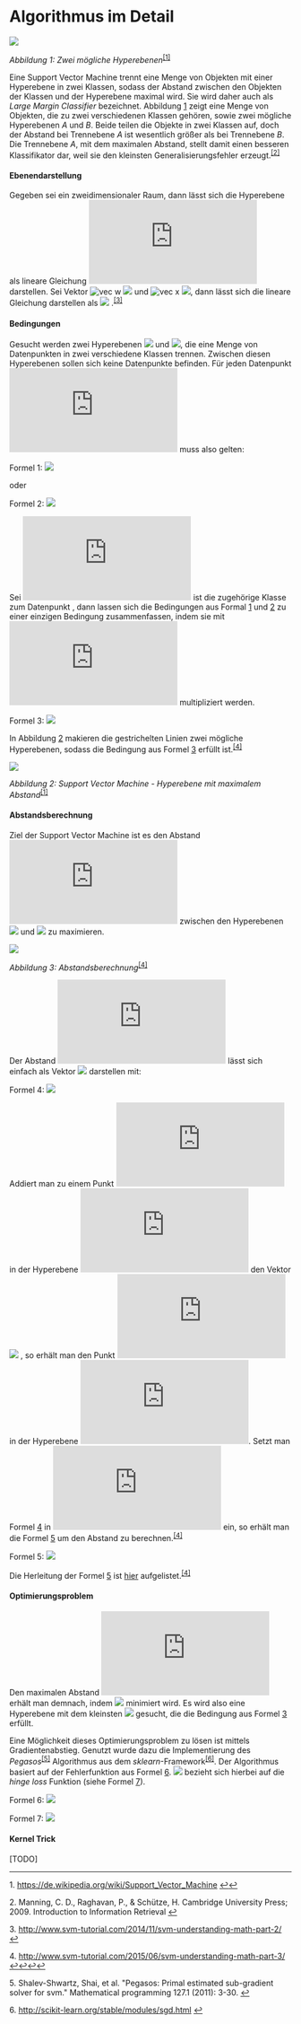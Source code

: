 # Algorithmus im Detail


![](https://upload.wikimedia.org/wikipedia/commons/thumb/f/f2/Svm_intro.svg/232px-Svm_intro.svg.png)

*<a name="fig:svm2">Abbildung 1: </a>Zwei mögliche Hyperebenen*<sup id="fn1_1">[[1]](#fn1)</sup>

Eine Support Vector Machine trennt eine Menge von Objekten mit einer Hyperebene in zwei Klassen, sodass der Abstand zwischen den Objekten der Klassen und der Hyperebene maximal wird. Sie wird daher auch als *Large Margin Classifier* bezeichnet. Abbildung [1](#fig:svm2) zeigt eine Menge von Objekten, die zu zwei verschiedenen Klassen gehören, sowie zwei mögliche Hyperebenen *A* und *B*. Beide teilen die Objekte in zwei Klassen auf, doch der Abstand bei Trennebene *A* ist wesentlich größer als bei Trennebene *B*. Die Trennebene *A*, mit dem maximalen Abstand, stellt damit einen besseren Klassifikator dar, weil sie den kleinsten Generalisierungsfehler erzeugt.<sup id="fn2_1">[[2]](#fn2)</sup>

#### Ebenendarstellung

Gegeben sei ein zweidimensionaler Raum, dann lässt sich die Hyperebene als lineare Gleichung ![y = a*x+b](https://latex.codecogs.com/gif.latex?$y&space;=&space;a*x&plus;b$) darstellen. Sei Vektor ![vec w](https://latex.codecogs.com/gif.latex?\vec{w}) ![](https://latex.codecogs.com/gif.latex?=\begin{pmatrix}&space;-a&space;\\&space;1\end{pmatrix}) und ![vec x](https://latex.codecogs.com/gif.latex?\vec{x}) ![](https://latex.codecogs.com/gif.latex?=\begin{pmatrix}&space;x&space;\\&space;y\end{pmatrix}),
dann lässt sich die lineare Gleichung darstellen als ![](https://latex.codecogs.com/gif.latex?y-ax&plus;b&space;=&space;\vec{w}^T\vec{x}&plus;b&space;=&space;0) .<sup id="fn3_1">[[3]](#fn3)</sup>

#### Bedingungen

Gesucht werden zwei Hyperebenen ![](https://latex.codecogs.com/gif.latex?\vec{w}^T\vec{x}&space;=&space;-1) und ![](https://latex.codecogs.com/gif.latex?\vec{w}^T\vec{x}&space;=&space;1), die eine Menge von Datenpunkten in zwei verschiedene Klassen trennen. Zwischen diesen Hyperebenen sollen sich keine Datenpunkte befinden.
Für jeden Datenpunkt ![](https://latex.codecogs.com/gif.latex?x_i) muss also gelten:

<a name="eq:constraint1">Formel 1: </a> ![](https://latex.codecogs.com/gif.latex?\vec{w}^T\vec{x_i}&space;&plus;&space;b&space;\geq&space;1\&space;\text{f\"ur&space;}&space;\vec{x_i}&space;\text{&space;aus&space;Klasse&space;}1)

oder

<a name="eq:constraint2">Formel 2: </a> ![](https://latex.codecogs.com/gif.latex?\vec{w}^T\vec{x_i}&space;&plus;&space;b&space;\leq&space;-1&space;\text{&space;f\"ur&space;}&space;\vec{x_i}&space;\text{&space;aus&space;Klasse}&space;-1)

Sei ![](https://latex.codecogs.com/gif.latex?y_i) ist die zugehörige Klasse zum Datenpunkt [](https://latex.codecogs.com/gif.latex?x_i), dann lassen sich die Bedingungen aus Formal [1](#eq:constraint1) und [2](#eq:constraint2) zu einer einzigen Bedingung zusammenfassen, indem sie mit ![](https://latex.codecogs.com/gif.latex?y_i) multipliziert werden.

<a name="eq:constraint3">Formel 3: </a> ![](https://latex.codecogs.com/gif.latex?y_i(\vec{w}\cdot\vec{x_i}&space;&plus;&space;b)&space;\geq&space;1\;\text{f\"ur}&space;1\leq&space;i&space;\leq&space;n)

In Abbildung [2](#fig:svm1) makieren die gestrichelten Linien zwei mögliche Hyperebenen, sodass die Bedingung aus Formel [3](#eq:constraint3) erfüllt ist.<sup id="fn4_1">[[4]](#fn4)</sup>

![](https://upload.wikimedia.org/wikipedia/commons/thumb/2/2a/Svm_max_sep_hyperplane_with_margin.png/445px-Svm_max_sep_hyperplane_with_margin.png)

*<a name="fig:svm1">Abbildung 2: </a>Support Vector Machine - Hyperebene mit maximalem Abstand*<sup id="fn1_2">[[1]](#fn1)</sup>

#### Abstandsberechnung

Ziel der Support Vector Machine ist es den Abstand ![](https://latex.codecogs.com/gif.latex?m) zwischen den Hyperebenen ![](https://latex.codecogs.com/gif.latex?H_0:&space;\vec{w}^T\vec{x}&space;=&space;-1) und ![](https://latex.codecogs.com/gif.latex?H_1:&space;\vec{w}^T\vec{x}&space;=&space;1) zu maximieren.


![](https://www.svm-tutorial.com/wp-content/uploads/2015/06/svm_margin_demonstration_7.png)

*<a name="fig:svmmargin">Abbildung 3: </a>Abstandsberechnung*<sup id="fn4_2">[[4]](#fn4)</sup>

Der Abstand ![](https://latex.codecogs.com/gif.latex?m) lässt sich einfach als Vektor ![](https://latex.codecogs.com/gif.latex?\vec{k}) darstellen mit:

<a name="eq:marginvector">Formel 4: </a> ![](https://latex.codecogs.com/gif.latex?\vec{k}=m\frac{\vec{w}}{\|\vec{w}\|})

Addiert man zu einem Punkt ![](https://latex.codecogs.com/gif.latex?x_0) in der Hyperebene ![](https://latex.codecogs.com/gif.latex?H_0) den Vektor ![](https://latex.codecogs.com/gif.latex?\vec{k}) , so erhält man den Punkt ![](https://latex.codecogs.com/gif.latex?z_0) in der Hyperebene ![](https://latex.codecogs.com/gif.latex?H_1).
Setzt man Formel [4](#eq:marginvector) in ![](https://latex.codecogs.com/gif.latex?H_1) ein, so erhält man die Formel [5](#eq:margin) um den Abstand zu berechnen.<sup id="fn4_3">[[4]](#fn4)</sup>

<a name="eq:margin">Formel 5: </a> ![](https://latex.codecogs.com/gif.latex?m&space;=&space;\frac{2}{\|\vec{w}\|})

Die Herleitung der Formel [5](#eq:margin) ist [hier](Herleitung_SVM_Abstand.md) aufgelistet.<sup id="fn4_4">[[4]](#fn4)</sup>

#### Optimierungsproblem

Den maximalen Abstand ![](https://latex.codecogs.com/gif.latex?m) erhält man demnach, indem ![](https://latex.codecogs.com/gif.latex?\|\vec{w}\|) minimiert wird.
Es wird also eine Hyperebene mit dem kleinsten ![](https://latex.codecogs.com/gif.latex?\|\vec{w}\|) gesucht, die die Bedingung aus Formel [3](#eq:constraint3) erfüllt.

Eine Möglichkeit dieses Optimierungsproblem zu lösen ist mittels Gradientenabstieg.
Genutzt wurde dazu die Implementierung des *Pegasos*<sup id="fn5_1">[[5]](#fn5)</sup> Algorithmus aus dem *sklearn*-Framework<sup id="fn6_1">[[6]](#fn6)</sup>. Der Algorithmus basiert auf der Fehlerfunktion aus Formel [6](#eq:svderrorfunc).
![](https://latex.codecogs.com/gif.latex?\ell_i) bezieht sich hierbei auf die *hinge loss* Funktion (siehe Formel [7](#eq:hingeloss)).

<a name="eq:svderrorfunc">Formel 6: </a> ![](https://latex.codecogs.com/gif.latex?E(\vec{w})&space;=&space;\lambda\frac{1}{2}&space;\left\|&space;\vec{w}&space;\right\|^2&space;&plus;&space;\frac{1}{n}&space;\sum_{i=1}^n&space;\ell_i(\langle&space;\vec{w},\vec{x}\rangle&space;&plus;&space;b))

<a name="eq:hingeloss">Formel 7: </a> ![](https://latex.codecogs.com/gif.latex?\max{\{0,1-y_i(\vec{w}^T\vec{x}&plus;b)}\})


#### Kernel Trick
[TODO]

___

<b id="fn1"></b>1. https://de.wikipedia.org/wiki/Support_Vector_Machine [↩](#fn1_1)[↩](#fn1_2)

<b id="fn2"></b>2. Manning, C. D., Raghavan, P., & Schütze, H. Cambridge University Press; 2009. Introduction to Information Retrieval [↩](#fn2_1)

<b id="fn3"></b>3. http://www.svm-tutorial.com/2014/11/svm-understanding-math-part-2/ [↩](#fn3_1)

<b id="fn4"></b>4. http://www.svm-tutorial.com/2015/06/svm-understanding-math-part-3/ [↩](#fn4_1)[↩](#fn4_2)[↩](#fn4_3)[↩](#fn4_4)

<b id="fn5"></b>5. Shalev-Shwartz, Shai, et al. "Pegasos: Primal estimated sub-gradient solver for svm." Mathematical programming 127.1 (2011): 3-30. [↩](#fn5_1)

<b id="fn6"></b>6. http://scikit-learn.org/stable/modules/sgd.html [↩](#fn6_1)

